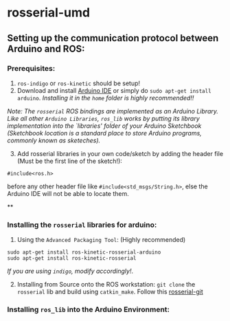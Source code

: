 # rosserial-umd

## Setting up the communication protocol between Arduino and ROS:
### Prerequisites:
1. `ros-indigo` or `ros-kinetic` should be setup!
2. Download and install [Arduino IDE](http://arduino.cc/en/Main/Software) or simply do `sudo apt-get install arduino`. _Installing it in the _`home`_ folder is *highly recommended!!*_

*Note: The `rosserial` ROS bindings are implemented as an Arduino Library. Like all other `Arduino Libraries`, `ros_lib` works by putting its library implementation into the `libraries' folder of your Arduino Sketchbook (Sketchbook location is a standard place to store Arduino programs, commonly known as sketeches).*

3. Add rosserial libraries in your own code/sketch by adding the header file (Must be the first line of the sketch!):
```
#include<ros.h>
``` 
before any other header file like `#include<std_msgs/String.h>`, else the Arduino IDE will not be able to locate them.


**

### Installing the `rosserial` libraries for arduino:

1. Using the `Advanced Packaging Tool`: (Highly recommended)
```
sudo apt-get install ros-kinetic-rosserial-arduino
sudo apt-get install ros-kinetic-rosserial
```

*If you are using `indigo`, modify accordingly!*.

2. Installing from Source onto the ROS workstation:
`git clone` the `rosserial` lib and build using `catkin_make`. Follow this [rosserial-git](http://wiki.ros.org/rosserial_arduino/Tutorials/Arduino%20IDE%20Setup/#Installing_from_Source_onto_the_ROS_workstation)


### Installing `ros_lib` into the Arduino Environment:
